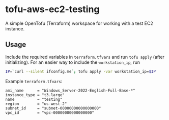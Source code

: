 # tofu-aws-ec2-testing

A simple OpenTofu (Terraform) workspace for working with a test EC2 instance.

## Usage

Include the required variables in `terraform.tfvars` and run `tofu apply` (after initializing).
For an easier way to include the `workstation_ip`, run
```bash
IP=`curl --silent ifconfig.me`; tofu apply -var workstation_ip=$IP
```

Example `terraform.tfvars`:
```hcl
ami_name      = "Windows_Server-2022-English-Full-Base-*"
instance_type = "t3.large"
name          = "testing"
region        = "us-west-2"
subnet_id     = "subnet-00000000000000000"
vpc_id        = "vpc-00000000000000000"
```